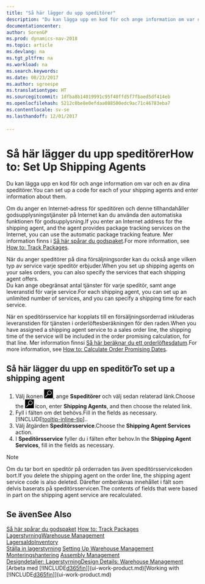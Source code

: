 ```yaml
---
title: "Så här lägger du upp speditörer"
description: "Du kan lägga upp en kod för och ange information om var och en av dina speditörer."
documentationcenter: 
author: SorenGP
ms.prod: dynamics-nav-2018
ms.topic: article
ms.devlang: na
ms.tgt_pltfrm: na
ms.workload: na
ms.search.keywords: 
ms.date: 08/23/2017
ms.author: sgroespe
ms.translationtype: HT
ms.sourcegitcommit: 1dfba8b14019991c95f40ffd5f7fbaed5df414eb
ms.openlocfilehash: 5212c0be8e0efdaa088500edc9ac71c46783eba7
ms.contentlocale: sv-se
ms.lasthandoff: 12/01/2017

---
```

# <a name="how-to-set-up-shipping-agents"></a><span data-ttu-id="2bee5-103">Så här lägger du upp speditörer</span><span class="sxs-lookup"><span data-stu-id="2bee5-103">How to: Set Up Shipping Agents</span></span>
<span data-ttu-id="2bee5-104">Du kan lägga upp en kod för och ange information om var och en av dina speditörer.</span><span class="sxs-lookup"><span data-stu-id="2bee5-104">You can set up a code for each of your shipping agents and enter information about them.</span></span>  

<span data-ttu-id="2bee5-105">Om du anger en Internet-adress för speditören och denne tillhandahåller godsupplysningstjänster på Internet kan du använda den automatiska funktionen för godsupplysning.</span><span class="sxs-lookup"><span data-stu-id="2bee5-105">If you enter an Internet address for the shipping agent, and the agent provides package tracking services on the Internet, you can use the automatic package tracking feature.</span></span> <span data-ttu-id="2bee5-106">Mer information finns i [Så här spårar du godspaket](sales-how-track-packages.md).</span><span class="sxs-lookup"><span data-stu-id="2bee5-106">For more information, see [How to: Track Packages](sales-how-track-packages.md).</span></span>

<span data-ttu-id="2bee5-107">När du anger speditörer på dina försäljningsorder kan du också ange vilken typ av service varje speditör erbjuder.</span><span class="sxs-lookup"><span data-stu-id="2bee5-107">When you set up shipping agents on your sales orders, you can also specify the services that each shipping agent offers.</span></span>  
<span data-ttu-id="2bee5-108">Du kan ange obegränsat antal tjänster för varje speditör, samt ange leveranstid för varje service.</span><span class="sxs-lookup"><span data-stu-id="2bee5-108">For each shipping agent, you can set up an unlimited number of services, and you can specify a shipping time for each service.</span></span>  

<span data-ttu-id="2bee5-109">När en speditörsservice har kopplats till en försäljningsorderrad inkluderas leveranstiden för tjänsten i orderlöftesberäkningen för den raden.</span><span class="sxs-lookup"><span data-stu-id="2bee5-109">When you have assigned a shipping agent service to a sales order line, the shipping time of the service will be included in the order promising calculation, for that line.</span></span> <span data-ttu-id="2bee5-110">Mer information finnsi [Så här beräknar du ett orderlöftesdatum](sales-how-to-calculate-order-promising-dates.md).</span><span class="sxs-lookup"><span data-stu-id="2bee5-110">For more information, see [How to: Calculate Order Promising Dates](sales-how-to-calculate-order-promising-dates.md).</span></span>

## <a name="to-set-up-a-shipping-agent"></a><span data-ttu-id="2bee5-111">Så här lägger du upp en speditör</span><span class="sxs-lookup"><span data-stu-id="2bee5-111">To set up a shipping agent</span></span>  
1.  <span data-ttu-id="2bee5-112">Välj ikonen ![Sök efter sidan eller rapporten](media/ui-search/search_small.png "ikonen Sök efter sidan eller rapporten"), ange **Sspeditörer** och välj sedan relaterad länk.</span><span class="sxs-lookup"><span data-stu-id="2bee5-112">Choose the ![Search for Page or Report](media/ui-search/search_small.png "Search for Page or Report icon") icon, enter **Shipping Agents**, and then choose the related link.</span></span>  
2.  <span data-ttu-id="2bee5-113">Fyll i fälten om det behövs.</span><span class="sxs-lookup"><span data-stu-id="2bee5-113">Fill in the fields as necessary.</span></span> [!INCLUDE[tooltip-inline-tip](includes/tooltip-inline-tip_md.md)]<span data-ttu-id="2bee5-114">.</span><span class="sxs-lookup"><span data-stu-id="2bee5-114">.</span></span>  
3.  <span data-ttu-id="2bee5-115">Välj åtgärden **Speditörsservice**.</span><span class="sxs-lookup"><span data-stu-id="2bee5-115">Choose the **Shipping Agent Services** action.</span></span>
4. <span data-ttu-id="2bee5-116">I **Speditörsservice** fyller du i fälten efter behov.</span><span class="sxs-lookup"><span data-stu-id="2bee5-116">In the **Shipping Agent Services**, fill in the fields as necessary.</span></span>

> [!NOTE]  
>  <span data-ttu-id="2bee5-117">Om du tar bort en speditör på orderraden tas även speditörsservicekoden bort.</span><span class="sxs-lookup"><span data-stu-id="2bee5-117">If you delete the shipping agent on the order line, the shipping agent service code is also deleted.</span></span> <span data-ttu-id="2bee5-118">Därefter omberäknas innehållet i fält som delvis baserats på speditörsservicen.</span><span class="sxs-lookup"><span data-stu-id="2bee5-118">The contents of fields that were based in part on the shipping agent service are recalculated.</span></span>  

## <a name="see-also"></a><span data-ttu-id="2bee5-119">Se även</span><span class="sxs-lookup"><span data-stu-id="2bee5-119">See Also</span></span>
<span data-ttu-id="2bee5-120">[Så här spårar du godspaket](sales-how-track-packages.md)  </span><span class="sxs-lookup"><span data-stu-id="2bee5-120">[How to: Track Packages](sales-how-track-packages.md)  </span></span>  
[<span data-ttu-id="2bee5-121">Lagerstyrning</span><span class="sxs-lookup"><span data-stu-id="2bee5-121">Warehouse Management</span></span>](warehouse-manage-warehouse.md)  
[<span data-ttu-id="2bee5-122">Lagersaldo</span><span class="sxs-lookup"><span data-stu-id="2bee5-122">Inventory</span></span>](inventory-manage-inventory.md)  
<span data-ttu-id="2bee5-123">[Ställa in lagerstyrning](warehouse-setup-warehouse.md)   </span><span class="sxs-lookup"><span data-stu-id="2bee5-123">[Setting Up Warehouse Management](warehouse-setup-warehouse.md)   </span></span>  
<span data-ttu-id="2bee5-124">[Monteringshantering](assembly-assemble-items.md)  </span><span class="sxs-lookup"><span data-stu-id="2bee5-124">[Assembly Management](assembly-assemble-items.md)  </span></span>  
[<span data-ttu-id="2bee5-125">Designdetaljer: Lagerstyrning</span><span class="sxs-lookup"><span data-stu-id="2bee5-125">Design Details: Warehouse Management</span></span>](design-details-warehouse-management.md)  
<span data-ttu-id="2bee5-126">[Arbeta med [!INCLUDE[d365fin](includes/d365fin_md.md)]](ui-work-product.md)</span><span class="sxs-lookup"><span data-stu-id="2bee5-126">[Working with [!INCLUDE[d365fin](includes/d365fin_md.md)]](ui-work-product.md)</span></span>  

